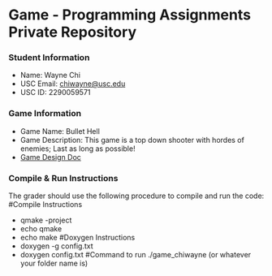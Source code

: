 # Game - Programming Assignments Private Repository
### Student Information
  + Name: Wayne Chi
  + USC Email: chiwayne@usc.edu
  + USC ID: 2290059571

### Game Information
  + Game Name: Bullet Hell
  + Game Description: This game is a top down shooter with hordes of enemies; Last as long as possible!
  + [Game Design Doc](GameDesignDoc.md)


### Compile & Run Instructions
The grader should use the following procedure to compile and run the code:
#Compile Instructions
+ qmake -project
+ echo qmake
+ echo make
#Doxygen Instructions
+ doxygen -g config.txt
+ doxygen config.txt
#Command to run
./game_chiwayne (or whatever your folder name is)

